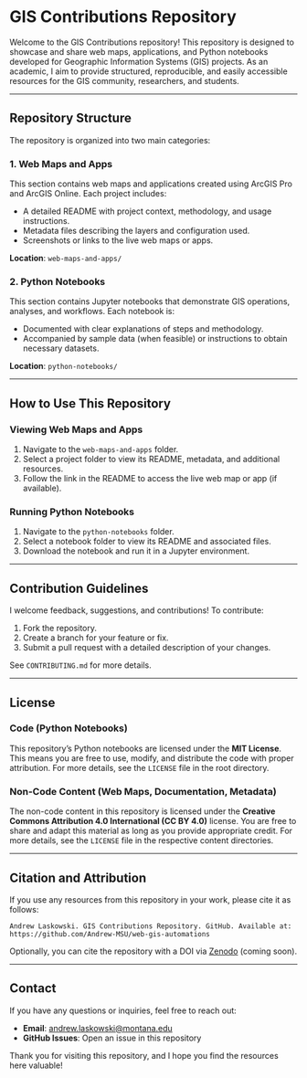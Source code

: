 # GIS Contributions Repository

Welcome to the GIS Contributions repository! This repository is designed to showcase and share web maps, applications, and Python notebooks developed for Geographic Information Systems (GIS) projects. As an academic, I aim to provide structured, reproducible, and easily accessible resources for the GIS community, researchers, and students.

---

## Repository Structure

The repository is organized into two main categories:

### 1. Web Maps and Apps

This section contains web maps and applications created using ArcGIS Pro and ArcGIS Online. Each project includes:

- A detailed README with project context, methodology, and usage instructions.
- Metadata files describing the layers and configuration used.
- Screenshots or links to the live web maps or apps.

**Location**: `web-maps-and-apps/`

### 2. Python Notebooks

This section contains Jupyter notebooks that demonstrate GIS operations, analyses, and workflows. Each notebook is:

- Documented with clear explanations of steps and methodology.
- Accompanied by sample data (when feasible) or instructions to obtain necessary datasets.

**Location**: `python-notebooks/`

---

## How to Use This Repository

### Viewing Web Maps and Apps

1. Navigate to the `web-maps-and-apps` folder.
2. Select a project folder to view its README, metadata, and additional resources.
3. Follow the link in the README to access the live web map or app (if available).

### Running Python Notebooks

1. Navigate to the `python-notebooks` folder.
2. Select a notebook folder to view its README and associated files.
3. Download the notebook and run it in a Jupyter environment.

---

## Contribution Guidelines

I welcome feedback, suggestions, and contributions! To contribute:

1. Fork the repository.
2. Create a branch for your feature or fix.
3. Submit a pull request with a detailed description of your changes.

See `CONTRIBUTING.md` for more details.

---

## License

### Code (Python Notebooks)
This repository’s Python notebooks are licensed under the **MIT License**. This means you are free to use, modify, and distribute the code with proper attribution. For more details, see the `LICENSE` file in the root directory.

### Non-Code Content (Web Maps, Documentation, Metadata)
The non-code content in this repository is licensed under the **Creative Commons Attribution 4.0 International (CC BY 4.0)** license. You are free to share and adapt this material as long as you provide appropriate credit. For more details, see the `LICENSE` file in the respective content directories.

---

## Citation and Attribution

If you use any resources from this repository in your work, please cite it as follows:

```
Andrew Laskowski. GIS Contributions Repository. GitHub. Available at: https://github.com/Andrew-MSU/web-gis-automations
```

Optionally, you can cite the repository with a DOI via [Zenodo](https://zenodo.org/) (coming soon).

---

## Contact

If you have any questions or inquiries, feel free to reach out:

- **Email**: [andrew.laskowski@montana.edu](mailto:andrew.laskowski@montana.edu)
- **GitHub Issues**: Open an issue in this repository

Thank you for visiting this repository, and I hope you find the resources here valuable!
